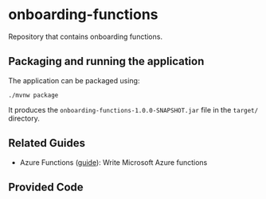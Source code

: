 # onboarding-functions

Repository that contains onboarding functions.

## Packaging and running the application

The application can be packaged using:
```shell script
./mvnw package
```
It produces the `onboarding-functions-1.0.0-SNAPSHOT.jar` file in the `target/` directory.

## Related Guides

- Azure Functions ([guide](https://quarkus.io/guides/azure-functions)): Write Microsoft Azure functions

## Provided Code
